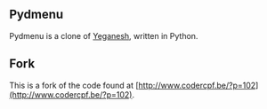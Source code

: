 ## Pydmenu

Pydmenu is a clone of [Yeganesh](http://dmwit.com/yeganesh/), written in Python.

## Fork

This is a fork of the code found at [http://www.codercpf.be/?p=102](http://www.codercpf.be/?p=102).
